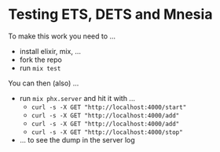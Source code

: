 # Testing ETS, DETS and Mnesia

To make this work you need to ...

* install elixir, mix, ...
* fork the repo
* run `mix test`

You can then (also) ...

* run `mix phx.server` and hit it with ...
  * `curl -s -X GET "http://localhost:4000/start"`
  * `curl -s -X GET "http://localhost:4000/add"`
  * `curl -s -X GET "http://localhost:4000/add"`
  * `curl -s -X GET "http://localhost:4000/stop"`
* ... to see the dump in the server log
